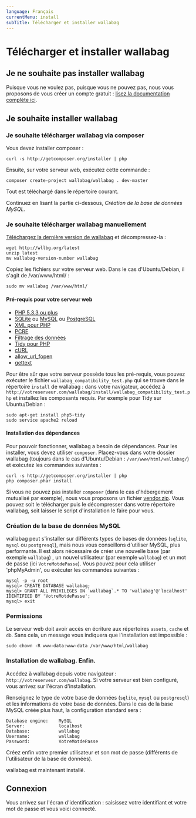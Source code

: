 ```yaml
---
language: Français
currentMenu: install
subTitle: Télécharger et installer wallabag
---
```


# Télécharger et installer wallabag

## Je ne souhaite pas installer wallabag

Puisque vous ne voulez pas, puisque vous ne pouvez pas, nous vous proposons de vous créer un compte gratuit : [lisez la documentation complète ici](../Utilisateur/Framabag.md).

## Je souhaite installer wallabag

### Je souhaite télécharger wallabag via composer

Vous devez installer composer : 

    curl -s http://getcomposer.org/installer | php

Ensuite, sur votre serveur web, exécutez cette commande : 

    composer create-project wallabag/wallabag . dev-master

Tout est téléchargé dans le répertoire courant.

Continuez en lisant la partie ci-dessous, *Création de la base de données MySQL*.

### Je souhaite télécharger wallabag manuellement

[Téléchargez la dernière version de wallabag](http://wllbg.org/latest) et décompressez-la :

    wget http://wllbg.org/latest
    unzip latest
    mv wallabag-version-number wallabag

Copiez les fichiers sur votre serveur web. Dans le cas d'Ubuntu/Debian, il s'agit de /var/www/html/ :

    sudo mv wallabag /var/www/html/

#### Pré-requis pour votre serveur web

* [PHP 5.3.3 ou plus](http://php.net/manual/fr/install.php)
* [SQLite](http://php.net/manual/fr/book.sqlite.php) ou [MySQL](http://php.net/manual/fr/book.mysql.php) ou [PostgreSQL](http://php.net/manual/fr/book.pgsql.php)
* [XML pour PHP](http://php.net/fr/xml)
* [PCRE](http://php.net/fr/pcre)
* [Filtrage des données](http://php.net/manual/fr/book.filter.php)
* [Tidy pour PHP](http://php.net/fr/tidy)
* [cURL](http://php.net/fr/curl)
* [allow_url_fopen](http://www.php.net/manual/fr/filesystem.configuration.php#ini.allow-url-fopen)
* [gettext](http://php.net/manual/fr/book.gettext.php)

Pour être sûr que votre serveur possède tous les pré-requis, vous pouvez exécuter le fichier `wallabag_compatibility_test.php` qui se trouve dans le répertoire `install` de wallabag : dans votre navigateur, accédez à `http://votreserveur.com/wallabag/install/wallabag_compatibility_test.php` et installez les composants requis. Par exemple pour Tidy sur Ubuntu/Debian :

    sudo apt-get install php5-tidy
    sudo service apache2 reload

#### Installation des dépendances

Pour pouvoir fonctionner, wallabag a besoin de dépendances. Pour les installer, vous devez utiliser `composer`. Placez-vous dans votre dossier wallabag (toujours dans le cas d'Ubuntu/Debian : <code>/var/www/html/wallabag/</code>) et exécutez les commandes suivantes :

    curl -s http://getcomposer.org/installer | php
    php composer.phar install

Si vous ne pouvez pas installer `composer` (dans le cas d'hébergement mutualisé par exemple), nous vous proposons un fichier [vendor.zip](http://wllbg.org/vendor). Vous pouvez soit le télécharger puis le décompresser dans votre répertoire wallabag, soit laisser le script d'installation le faire pour vous.

### Création de la base de données MySQL

wallabag peut s'installer sur différents types de bases de données (`sqlite`, `mysql` ou `postgresql`), mais nous vous conseillons d'utiliser MySQL, plus performante. Il est alors nécessaire de créer une nouvelle base (par exemple `wallabag`) , un nouvel utilisateur (par exemple  `wallabag`) et un mot de passe (ici `VotreMotdePasse`). Vous pouvez pour cela utiliser 'phpMyAdmin', ou exécuter les commandes suivantes :

    mysql -p -u root
    mysql> CREATE DATABASE wallabag;
    mysql> GRANT ALL PRIVILEGES ON `wallabag`.* TO 'wallabag'@'localhost' IDENTIFIED BY 'VotreMotdePasse';
    mysql> exit

### Permissions

Le serveur web doit avoir accès en écriture aux répertoires `assets`, `cache` et `db`. Sans cela, un message vous indiquera que l'installation est impossible :

    sudo chown -R www-data:www-data /var/www/html/wallabag

### Installation de wallabag. Enfin.

Accédez à wallabag depuis votre navigateur : `http://votreserveur.com/wallabag`. Si votre serveur est bien configuré, vous arrivez sur l'écran d'installation.

Renseignez le type de votre base de données (`sqlite`, `mysql` ou `postgresql`) et les informations de votre base de données. Dans le cas de la base MySQL créée plus haut, la configuration standard sera :

    Database engine:    MySQL
    Server:             localhost
    Database: 	        wallabag
    Username:	        wallabag
    Password:	        VotreMotdePasse

Créez enfin votre premier utilisateur et son mot de passe (différents de l'utilisateur de la base de données).

wallabag est maintenant installé.

## Connexion

Vous arrivez sur l'écran d'identification : saisissez votre identifiant et votre mot de passe et vous voici connecté.